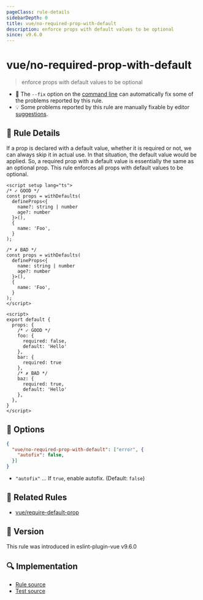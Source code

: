 ```yaml
---
pageClass: rule-details
sidebarDepth: 0
title: vue/no-required-prop-with-default
description: enforce props with default values to be optional
since: v9.6.0
---
```


# vue/no-required-prop-with-default

> enforce props with default values to be optional

- :wrench: The `--fix` option on the [command line](https://eslint.org/docs/user-guide/command-line-interface#fixing-problems) can automatically fix some of the problems reported by this rule.
- :bulb: Some problems reported by this rule are manually fixable by editor [suggestions](https://eslint.org/docs/developer-guide/working-with-rules#providing-suggestions).

## :book: Rule Details

If a prop is declared with a default value, whether it is required or not, we can always skip it in actual use. In that situation, the default value would be applied.
So, a required prop with a default value is essentially the same as an optional prop.
This rule enforces all props with default values to be optional.

<eslint-code-block fix :rules="{'vue/no-required-prop-with-default': ['error', { autofix: true }]}">

```vue
<script setup lang="ts">
/* ✓ GOOD */
const props = withDefaults(
  defineProps<{
    name?: string | number
    age?: number
  }>(),
  {
    name: 'Foo',
  }
);

/* ✗ BAD */
const props = withDefaults(
  defineProps<{
    name: string | number
    age?: number
  }>(),
  {
    name: 'Foo',
  }
);
</script>
```

</eslint-code-block>

<eslint-code-block fix :rules="{'vue/no-required-prop-with-default': ['error', { autofix: true }]}">

```vue
<script>
export default {
  props: {
    /* ✓ GOOD */
    foo: {
      required: false,
      default: 'Hello'
    },
    bar: {
      required: true
    },
    /* ✗ BAD */
    baz: {
      required: true,
      default: 'Hello'
    },
  },
}
</script>
```

</eslint-code-block>

## :wrench: Options

```json
{
  "vue/no-required-prop-with-default": ["error", {
    "autofix": false,
  }]
}
```

- `"autofix"` ... If `true`, enable autofix. (Default: `false`)

## :couple: Related Rules

- [vue/require-default-prop](https://github.com/vuejs/eslint-plugin-vue/tree/master/docs/rules/require-default-prop.md)

## :rocket: Version

This rule was introduced in eslint-plugin-vue v9.6.0

## :mag: Implementation

- [Rule source](https://github.com/vuejs/eslint-plugin-vue/blob/master/lib/rules/no-required-prop-with-default.js)
- [Test source](https://github.com/vuejs/eslint-plugin-vue/blob/master/tests/lib/rules/no-required-prop-with-default.js)
